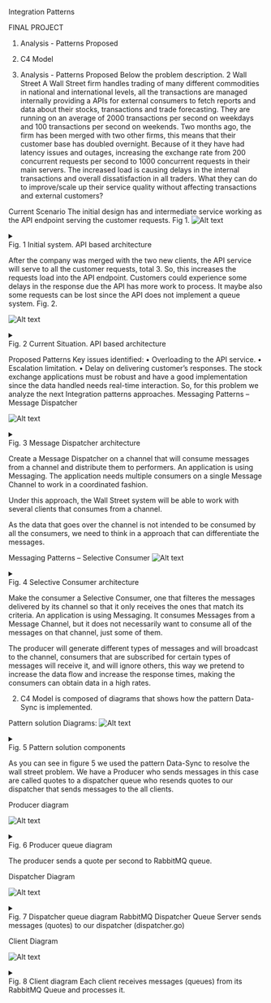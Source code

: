 Integration Patterns

FINAL PROJECT

1. Analysis - Patterns Proposed
2. C4 Model


1. Analysis - Patterns Proposed
Below the problem description.
2 Wall Street
A Wall Street firm handles trading of many different commodities in national and international levels, all the transactions are managed internally providing a APIs for external consumers to fetch reports and data about their stocks, transactions and trade forecasting. They are running on an average of 2000 transactions per second on weekdays and 100 transactions per second on weekends.
Two months ago, the firm has been merged with two other firms, this means that their customer base has doubled overnight. Because of it they have had latency issues and outages, increasing the exchange rate from 200 concurrent requests per second to 1000 concurrent requests in their main servers. The increased load is causing delays in the internal transactions and overall dissatisfaction in all traders.
What they can do to improve/scale up their service quality without affecting transactions and external customers?

Current Scenario
The initial design has and intermediate service working as the API endpoint serving the customer requests. Fig 1.
![Alt text](http://jkin.be/content/WallStreet-Initial.png)
<details> 
<summary></summary>
custom_mark10
  digraph G {
    size ="4,4";
    main [shape=box];
    main -> parse [weight=8];
    parse -> execute;
    main -> init [style=dotted];
    main -> cleanup;
    execute -> { make_string; printf};
    init -> make_string;
    edge [color=red];
    main -> printf [style=bold,label="100 times"];
    make_string [label="make a string"];
    node [shape=box,style=filled,color=".7 .3 1.0"];
    execute -> compare;
  }
custom_mark10
</details>
Fig. 1 Initial system. API based architecture

After the company was merged with the two new clients, the API service will serve to all the customer requests, total 3.
So, this increases the requests load into the API endpoint. Customers could experience some delays in the response due the API has more work to process. It maybe also some requests can be lost since the API does not implement a queue system. Fig. 2.

![Alt text](http://jkin.be/content/WallStreet-Img11.png)
<details> 
<summary></summary>
custom_mark10
  digraph G {
    size ="4,4";
    main [shape=box];
    main -> parse [weight=8];
    parse -> execute;
    main -> init [style=dotted];
    main -> cleanup;
    execute -> { make_string; printf};
    init -> make_string;
    edge [color=red];
    main -> printf [style=bold,label="100 times"];
    make_string [label="make a string"];
    node [shape=box,style=filled,color=".7 .3 1.0"];
    execute -> compare;
  }
custom_mark11
</details> 
Fig. 2 Current Situation. API based architecture

Proposed Patterns
Key issues identified:
•	Overloading to the API service.
•	Escalation limitation.
•	Delay on delivering customer’s responses.
The stock exchange applications must be robust and have a good implementation since the data handled needs real-time interaction.
So, for this problem we analyze the next Integration patterns approaches.
Messaging Patterns – Message Dispatcher

![Alt text](http://jkin.be/content/MessageDispatcher.gif)
<details> 
<summary></summary>
custom_mark10
  digraph G {
    size ="4,4";
    main [shape=box];
    main -> parse [weight=8];
    parse -> execute;
    main -> init [style=dotted];
    main -> cleanup;
    execute -> { make_string; printf};
    init -> make_string;
    edge [color=red];
    main -> printf [style=bold,label="100 times"];
    make_string [label="make a string"];
    node [shape=box,style=filled,color=".7 .3 1.0"];
    execute -> compare;
  }
custom_mark12
</details>
Fig. 3 Message Dispatcher architecture

Create a Message Dispatcher on a channel that will consume messages from a channel and distribute them to performers.
An application is using Messaging. The application needs multiple consumers on a single Message Channel to work in a coordinated fashion.

Under this approach, the Wall Street system will be able to work with several clients that consumes from a channel.

As the data that goes over the channel is not intended to be consumed by all the consumers, we need to think in a approach that can differentiate the messages.

Messaging Patterns – Selective Consumer
![Alt text](http://jkin.be/content/MessageSelectorSolution.gif)
<details> 
<summary></summary>
custom_mark10
  digraph G {
    size ="4,4";
    main [shape=box];
    main -> parse [weight=8];
    parse -> execute;
    main -> init [style=dotted];
    main -> cleanup;
    execute -> { make_string; printf};
    init -> make_string;
    edge [color=red];
    main -> printf [style=bold,label="100 times"];
    make_string [label="make a string"];
    node [shape=box,style=filled,color=".7 .3 1.0"];
    execute -> compare;
  }
custom_mark13
</details> 
Fig. 4 Selective Consumer architecture

Make the consumer a Selective Consumer, one that filteres the messages delivered by its channel so that it only receives the ones that match its criteria.
An application is using Messaging. It consumes Messages from a Message Channel, but it does not necessarily want to consume all of the messages on that channel, just some of them.

The producer will generate different types of messages and will broadcast to the channel, consumers that are subscribed for certain types of messages will receive it, and will ignore others, this way we pretend to increase the data flow and increase the response times, making the consumers can obtain data in a high rates.

2. C4 Model is composed of diagrams that shows how the pattern Data-Sync is implemented.

Pattern solution Diagrams:
![Alt text](http://jkin.be/content/c4_components.jpg)
<details> 
<summary></summary>
custom_mark13
  digraph G {
    size ="4,4";
    main [shape=box];
    main -> parse [weight=8];
    parse -> execute;
    main -> init [style=dotted];
    main -> cleanup;
    execute -> { make_string; printf};
    init -> make_string;
    edge [color=red];
    main -> printf [style=bold,label="100 times"];
    make_string [label="make a string"];
    node [shape=box,style=filled,color=".7 .3 1.0"];
    execute -> compare;
  }
custom_mark13
</details>
Fig. 5 Pattern solution components

As you can see in figure 5 we used the pattern Data-Sync to resolve the wall street problem. We have a Producer who sends messages in this case are called quotes to a dispatcher queue who resends quotes to our dispatcher that sends messages to the all clients.

Producer diagram

![Alt text](http://jkin.be/content/c4_sender1.jpg)
<details> 
<summary></summary>
custom_mark14
  digraph G {
    size ="4,4";
    main [shape=box];
    main -> parse [weight=8];
    parse -> execute;
    main -> init [style=dotted];
    main -> cleanup;
    execute -> { make_string; printf};
    init -> make_string;
    edge [color=red];
    main -> printf [style=bold,label="100 times"];
    make_string [label="make a string"];
    node [shape=box,style=filled,color=".7 .3 1.0"];
    execute -> compare;
  }
custom_mark14
</details>
Fig. 6 Producer queue diagram

The producer sends a quote per second to RabbitMQ queue.

Dispatcher Diagram

![Alt text](http://jkin.be/content/c4_Detail.jpg)
<details> 
<summary></summary>
custom_mark15
  digraph G {
    size ="4,4";
    main [shape=box];
    main -> parse [weight=8];
    parse -> execute;
    main -> init [style=dotted];
    main -> cleanup;
    execute -> { make_string; printf};
    init -> make_string;
    edge [color=red];
    main -> printf [style=bold,label="100 times"];
    make_string [label="make a string"];
    node [shape=box,style=filled,color=".7 .3 1.0"];
    execute -> compare;
  }
custom_mark15
</details>
Fig. 7 Dispatcher queue diagram
RabbitMQ Dispatcher Queue Server sends messages (quotes) to our dispatcher (dispatcher.go)

Client Diagram

![Alt text](http://jkin.be/content/c4_clientDetail.jpg)
<details> 
<summary></summary>
custom_mark16
  digraph G {
    size ="4,4";
    main [shape=box];
    main -> parse [weight=8];
    parse -> execute;
    main -> init [style=dotted];
    main -> cleanup;
    execute -> { make_string; printf};
    init -> make_string;
    edge [color=red];
    main -> printf [style=bold,label="100 times"];
    make_string [label="make a string"];
    node [shape=box,style=filled,color=".7 .3 1.0"];
    execute -> compare;
  }
custom_mark16
</details>
Fig. 8 Client diagram
Each client receives messages (queues) from its RabbitMQ Queue and processes it.

